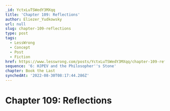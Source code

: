 ```yaml
---
_id: YctxLuTSWedY3MXqq
title: 'Chapter 109: Reflections'
author: Eliezer_Yudkowsky
url: null
slug: chapter-109-reflections
type: post
tags:
  - LessWrong
  - Concept
  - Post
  - Fiction
href: https://www.lesswrong.com/posts/YctxLuTSWedY3MXqq/chapter-109-reflections
sequence: '6: HJPEV and the Philosopher''s Stone'
chapter: Book the Last
synchedAt: '2022-08-30T08:17:44.286Z'
---
```

# Chapter 109: Reflections

